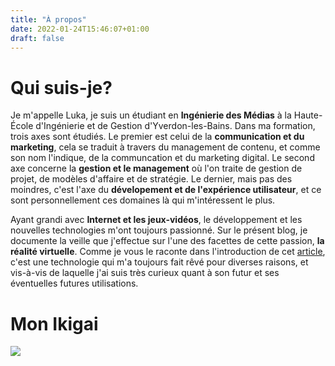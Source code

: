 ```yaml
---
title: "À propos"
date: 2022-01-24T15:46:07+01:00
draft: false
---
```


# Qui suis-je?
Je m'appelle Luka, je suis un étudiant en **Ingénierie des Médias** à la Haute-École d'Ingénierie et de Gestion d'Yverdon-les-Bains.
Dans ma formation, trois axes sont étudiés. Le premier est celui de la **communication et du marketing**, cela se traduit à travers du management de contenu, et comme son nom l'indique, de la communcation et du marketing digital. Le second axe concerne la **gestion et le management** où l'on traite de gestion de projet, de modèles d'affaire et de stratégie. Le dernier, mais pas des moindres, c'est l'axe du **dévelopement et de l'expérience utilisateur**, et ce sont personnellement ces domaines là qui m'intéressent le plus.

Ayant grandi avec **Internet et les jeux-vidéos**, le développement et les nouvelles technologies m'ont toujours passionné. Sur le présent blog, je documente la veille que j'effectue sur l'une des facettes de cette passion, **la réalité virtuelle**. Comme je vous le raconte dans l'introduction de cet [article](https://fly04.github.io/LabVeilTech/posts/origines-vr/), c'est une technologie qui m'a toujours fait rêvé pour diverses raisons, et vis-à-vis de laquelle j'ai suis très curieux quant à son futur et ses éventuelles futures utilisations.

# Mon Ikigai
![](https://fly04.github.io/LabVeilTech/images/ikigai.png)